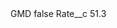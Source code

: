 <?xml version="1.0" encoding="UTF-8"?>
<CustomMetadata xmlns="http://soap.sforce.com/2006/04/metadata" xmlns:xsi="http://www.w3.org/2001/XMLSchema-instance" xmlns:xsd="http://www.w3.org/2001/XMLSchema">
    <label>GMD</label>
    <protected>false</protected>
    <values>
        <field>Rate__c</field>
        <value xsi:type="xsd:double">51.3</value>
    </values>
</CustomMetadata>
